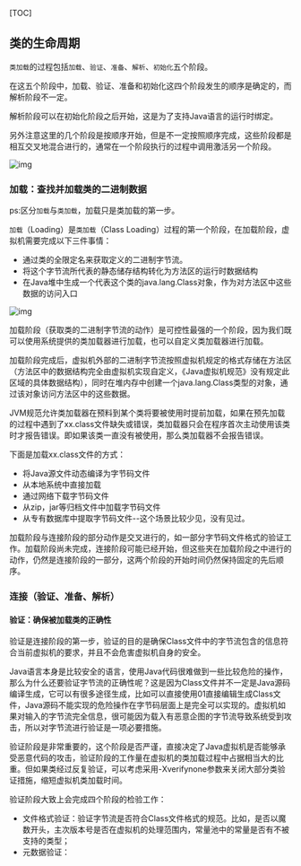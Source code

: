 [TOC]

## 类的生命周期

`类加载`的过程包括`加载`、`验证`、`准备`、`解析`、`初始化`五个阶段。

在这五个阶段中，加载、验证、准备和初始化这四个阶段发生的顺序是确定的，而解析阶段不一定。

解析阶段可以在初始化阶段之后开始，这是为了支持Java语言的运行时绑定。

另外注意这里的几个阶段是按顺序开始，但是不一定按照顺序完成，这些阶段都是相互交叉地混合进行的，通常在一个阶段执行的过程中调用激活另一个阶段。

![img](https://typora-1256823886.cos.ap-nanjing.myqcloud.com/2022/java_jvm_classload_2.png)

### 加载：查找并加载类的二进制数据

ps:区分`加载`与`类加载`，加载只是类加载的第一步。

`加载`（Loading）是`类加载`（Class Loading）过程的第一个阶段，在加载阶段，虚拟机需要完成以下三件事情：

- 通过类的全限定名来获取定义的二进制字节流。
- 将这个字节流所代表的静态储存结构转化为方法区的运行时数据结构
- 在Java堆中生成一个代表这个类的java.lang.Class对象，作为对方法区中这些数据的访问入口

![img](https://typora-1256823886.cos.ap-nanjing.myqcloud.com/2022/java_jvm_classload_1.png)

加载阶段（获取类的二进制字节流的动作）是可控性最强的一个阶段，因为我们既可以使用系统提供的类加载器进行加载，也可以自定义类加载器进行加载。

加载阶段完成后，虚拟机外部的二进制字节流按照虚拟机规定的格式存储在方法区（方法区中的数据结构完全由虚拟机实现自定义，《Java虚拟机规范》没有规定此区域的具体数据结构），同时在堆内存中创建一个java.lang.Class类型的对象，通过该对象访问方法区中的这些数据。

JVM规范允许类加载器在预料到某个类将要被使用时提前加载，如果在预先加载的过程中遇到了xx.class文件缺失或错误，类加载器只会在程序首次主动使用该类时才报告错误。即如果该类一直没有被使用，那么类加载器不会报告错误。

下面是加载xx.class文件的方式：

- 将Java源文件动态编译为字节码文件
- 从本地系统中直接加载
- 通过网络下载字节码文件
- 从zip，jar等归档文件中加载字节码文件
- 从专有数据库中提取字节码文件--这个场景比较少见，没有见过。

加载阶段与连接阶段的部分动作是交叉进行的，如一部分字节码文件格式的验证工作。加载阶段尚未完成，连接阶段可能已经开始，但这些夹在加载阶段之中进行的动作，仍然是连接阶段的一部分，这两个阶段的开始时间仍然保持固定的先后顺序。

### 连接（验证、准备、解析）

#### 验证：确保被加载类的正确性

验证是连接阶段的第一步，验证的目的是确保Class文件中的字节流包含的信息符合当前虚拟机的要求，并且不会危害虚拟机自身的安全。

Java语言本身是比较安全的语言，使用Java代码很难做到一些比较危险的操作，那么为什么还要验证字节流的正确性呢？这是因为Class文件并不一定是Java源码编译生成，它可以有很多途径生成，比如可以直接使用01直接编辑生成Class文件，Java源码不能实现的危险操作在字节码层面上是完全可以实现的。虚拟机如果对输入的字节流完全信息，很可能因为载入有恶意企图的字节流导致系统受到攻击，所以对字节流进行验证是一项必要措施。

验证阶段是非常重要的，这个阶段是否严谨，直接决定了Java虚拟机是否能够承受恶意代码的攻击，验证阶段的工作量在虚拟机的类加载过程中占据相当大的比重。但如果类经过反复验证，可以考虑采用-Xverifynone参数来关闭大部分类验证措施，缩短虚拟机类加载时间。

验证阶段大致上会完成四个阶段的检验工作：

- 文件格式验证：验证字节流是否符合Class文件格式的规范。比如，是否以魔数开头，主次版本号是否在虚拟机的处理范围内，常量池中的常量是否有不被支持的类型；
- 元数据验证：

